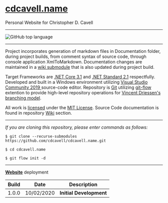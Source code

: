 # [cdcavell.name](https://cdcavell.name)
Personal Website for Christopher D. Cavell
<hr />

![GitHub top language](https://img.shields.io/github/languages/top/cdcavell/cdcavell.name?style=flat-square)

<hr />

Project incorporates generation of markdown files in Documentation folder, during project builds, from comment syntax of source code, through console application XmlToMarkdown. Documentation changes are maintained in a [wiki submodule](https://brendancleary.com/2013/03/08/including-a-github-wiki-in-a-repository-as-a-submodule/) that is also updated during project build.

Target Frameworks are [.NET Core 3.1](https://dotnet.microsoft.com/download/dotnet-core/3.1) and [.NET Standard 2.1](https://docs.microsoft.com/en-us/dotnet/standard/net-standard) respectfully. Developed and built in a Windows environment utilizing [Visual Studio Community 2019 ](https://visualstudio.microsoft.com/vs/) source-code editor. Repository is [Git](https://git-scm.com/) utilizing [git-flow](https://danielkummer.github.io/git-flow-cheatsheet/) extention to provide high-level repository operations for [Vincent Driessen's branching model](https://nvie.com/posts/a-successful-git-branching-model/).

All work is [licensed](https://github.com/cdcavell/cdcavell.name/blob/master/LICENSE) under the [MIT License](https://opensource.org/licenses/MIT). Source Code documentation is found in repository [Wiki](https://github.com/cdcavell/cdcavell.name/wiki) section.

<hr />

_If you are cloning this repository, please enter commands as follows:_

```
$ git clone --recurse-submodules https://github.com/cdcavell/cdcavell.name.git

$ cd cdcavell.name

$ git flow init -d
```

<hr />



[__Website__](https://cdcavell.name) deployment 

| Build | Date | Description |
|-------|------|-------------|
| 1.0.0 | 10/02/2020 | __Initial Development__ |

